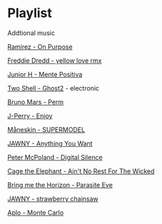# Playlist
Addtional music 

[Ramirez - On Purpose](https://www.youtube.com/watch?v=P5ebgxdf0tQ)

[Freddie Dredd - yellow love rmx](https://www.youtube.com/watch?v=aufP-IYAMqU)

[Junior H - Mente Positiva](https://www.youtube.com/watch?v=q8cKZfOyFQE)

[Two Shell - Ghost2](https://www.youtube.com/watch?v=oniolbg6HAo) - electronic

[Bruno Mars - Perm](https://www.youtube.com/watch?v=ftXmvnL0ZOc&pp=ygUPcGVybSBicnVubyBtYXJz) 
  
[J-Perry - Enjoy](https://www.youtube.com/watch?v=PiPeFmaQQ7Q)

[Måneskin - SUPERMODEL](https://youtu.be/jODrVofka54?si=ha1GgMN7BhddlMfl)

[JAWNY - Anything You Want](https://www.youtube.com/watch?v=5a1Gew595MY)

[Peter McPoland - Digital Silence](https://www.youtube.com/watch?v=nOxH6KEh5n4)

[Cage the Elephant - Ain't No Rest For The Wicked](https://www.youtube.com/watch?v=HKtsdZs9LJo)

[Bring me the Horizon - Parasite Eve](https://www.youtube.com/watch?v=racmy7Y9P4M)

[JAWNY - strawberry chainsaw](https://www.youtube.com/watch?v=AMh7FPlEnSU)

[Aplo - Monte Carlo](https://www.youtube.com/watch?v=zNjBbu_n2P4)

